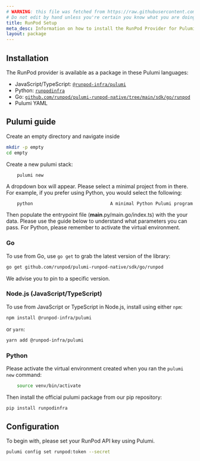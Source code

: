 ```yaml
---
# WARNING: this file was fetched from https://raw.githubusercontent.com/runpod/pulumi-runpod-native/v1.9.99/docs/installation-configuration.md
# Do not edit by hand unless you're certain you know what you are doing!
title: RunPod Setup
meta_desc: Information on how to install the RunPod Provider for Pulumi.
layout: package
---
```


## Installation

The RunPod provider is available as a package in these Pulumi languages:

* JavaScript/TypeScript: [`@runpod-infra/pulumi`](https://www.npmjs.com/package/@runpod-infra/pulumi)
* Python: [`runpodinfra`](https://pypi.org/project/runpodinfra/)
* Go: [`github.com/runpod/pulumi-runpod-native/tree/main/sdk/go/runpod`](https://www.github.com/runpod/pulumi-runpod-native)
* Pulumi YAML

## Pulumi guide
Create an empty directory and navigate inside

```bash
mkdir -p empty
cd empty
```

Create a new pulumi stack:
```
    pulumi new
```

A dropdown box will appear. Please select a minimal project from in there. For example, if you prefer using Python, you would select the following:
```bash
    python                             A minimal Python Pulumi program
```

Then populate the entrypoint file (__main__.py/main.go/index.ts) with the your data. Please use the guide below to understand what parameters you can pass. For Python, please remember to activate the virtual environment.

### Go

To use from Go, use `go get` to grab the latest version of the library:

```bash
go get github.com/runpod/pulumi-runpod-native/sdk/go/runpod
```

We advise you to pin to a specific version.

### Node.js (JavaScript/TypeScript)

To use from JavaScript or TypeScript in Node.js, install using either `npm`:

```bash
npm install @runpod-infra/pulumi
```

or `yarn`:

```bash
yarn add @runpod-infra/pulumi
```

### Python

Please activate the virtual environment created when you ran the ```pulumi new``` command:

```bash
    source venv/bin/activate
```

Then install the official pulumi package from our pip repository:

```bash
pip install runpodinfra
```

## Configuration

To begin with, please set your RunPod API key using Pulumi.

```bash
pulumi config set runpod:token --secret
```

